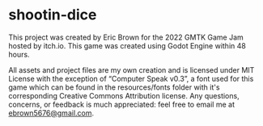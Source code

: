 # shootin-dice

This project was created by Eric Brown for the 2022 GMTK Game Jam hosted by itch.io. This game was created using Godot Engine within 48 hours.

All assets and project files are my own creation and is licensed under MIT License
with the exception of “Computer Speak v0.3”, a font used for this game which can be found in the
resources/fonts folder with it's corresponding Creative Commons Attribution license. Any questions, concerns, or feedback is much appreciated: feel free to email me at ebrown5676@gmail.com.
